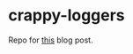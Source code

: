 # crappy-loggers

Repo for [this](https://t4ccer.com/posts/handling-logs-and-errors-in-haskell/) blog post.
